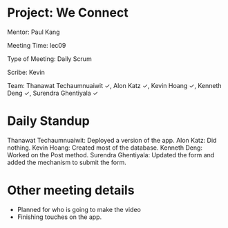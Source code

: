 # Project: We Connect
Mentor: Paul Kang

Meeting Time: lec09

Type of Meeting: Daily Scrum

Scribe: Kevin

Team: Thanawat Techaumnuaiwit ✓, Alon Katz ✓, Kevin Hoang ✓, Kenneth Deng ✓, Surendra Ghentiyala ✓

# Daily Standup
Thanawat Techaumnuaiwit: Deployed a version of the app.
Alon Katz: Did nothing.
Kevin Hoang: Created most of the database. 
Kenneth Deng: Worked on the Post method.
Surendra Ghentiyala: Updated the form and added the mechanism to submit the form.

# Other meeting details
- Planned for who is going to make the video
- Finishing touches on the app. 